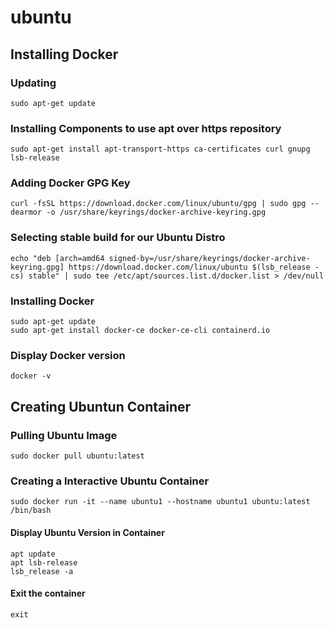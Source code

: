 # ubuntu

## Installing Docker

### Updating
```
sudo apt-get update
```
### Installing Components to use apt over https repository
```
sudo apt-get install apt-transport-https ca-certificates curl gnupg lsb-release
```
### Adding Docker GPG Key
```
curl -fsSL https://download.docker.com/linux/ubuntu/gpg | sudo gpg --dearmor -o /usr/share/keyrings/docker-archive-keyring.gpg
```
### Selecting stable build for our Ubuntu Distro
```
echo "deb [arch=amd64 signed-by=/usr/share/keyrings/docker-archive-keyring.gpg] https://download.docker.com/linux/ubuntu $(lsb_release -cs) stable" | sudo tee /etc/apt/sources.list.d/docker.list > /dev/null
```
### Installing Docker
```
sudo apt-get update
sudo apt-get install docker-ce docker-ce-cli containerd.io
```
### Display Docker version
```
docker -v
```
## Creating Ubuntun Container
### Pulling Ubuntu Image
```
sudo docker pull ubuntu:latest
```
### Creating a Interactive Ubuntu Container
```
sudo docker run -it --name ubuntu1 --hostname ubuntu1 ubuntu:latest /bin/bash
```
#### Display Ubuntu Version in Container
```
apt update
apt lsb-release
lsb_release -a
```
#### Exit the container
```
exit
```
